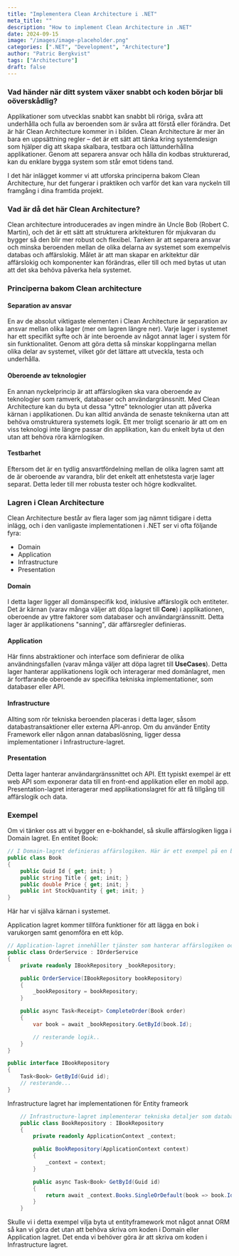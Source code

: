 ```yaml
---
title: "Implementera Clean Architecture i .NET"
meta_title: ""
description: "How to implement Clean Architecture in .NET"
date: 2024-09-15
image: "/images/image-placeholder.png"
categories: [".NET", "Development", "Architecture"]
author: "Patric Bergkvist"
tags: ["Architecture"]
draft: false
---
```


### Vad händer när ditt system växer snabbt och koden börjar bli oöverskådlig?

Applikationer som utvecklas snabbt kan snabbt bli röriga, svåra att underhålla och fulla av beroenden som är svåra att förstå eller förändra. Det är här Clean Architecture kommer in i bilden. Clean Architecture är mer än bara en uppsättning regler – det är ett sätt att tänka kring systemdesign som hjälper dig att skapa skalbara, testbara och lättunderhållna applikationer. Genom att separera ansvar och hålla din kodbas strukturerad, kan du enklare bygga system som står emot tidens tand.

I det här inlägget kommer vi att utforska principerna bakom Clean Architecture, hur det fungerar i praktiken och varför det kan vara nyckeln till framgång i dina framtida projekt.

### Vad är då det här Clean Architecture?

Clean architecture introducerades av ingen mindre än Uncle Bob (Robert C. Martin), och det är ett sätt att strukturera arkitekturen för mjukvaran du bygger så den blir mer robust och flexibel. Tanken är att separera ansvar och minska beroenden mellan de olika delarna av systemet som exempelvis databas och affärslokig. Målet är att man skapar en arkitektur där affärslokig och komponenter kan förändras, eller till och med bytas ut utan att det ska behöva påverka hela systemet.

### Principerna bakom Clean architecture

#### Separation av ansvar
En av de absolut viktigaste elementen i Clean Architecture är separation av ansvar mellan olika lager (mer om lagren längre ner). Varje lager i systemet har ett specifikt syfte och är inte beroende av något annat lager i system för sin funktionalitet. Genom att göra detta så minskar kopplingarna mellan olika delar av systemet, vilket gör det lättare att utveckla, testa och underhålla.

#### Oberoende av teknologier
En annan nyckelprincip är att affärslogiken ska vara oberoende av teknologier som ramverk, databaser och användargränssnitt. Med Clean Architecture kan du byta ut dessa "yttre" teknologier utan att påverka kärnan i applikationen. Du kan alltid använda de senaste teknikerna utan att behöva omstrukturera systemets logik. Ett mer troligt scenario är att om en viss teknologi inte längre passar din applikation, kan du enkelt byta ut den utan att behöva röra kärnlogiken.

#### Testbarhet
Eftersom det är en tydlig ansvartfördelning mellan de olika lagren samt att de är oberoende av varandra, blir det enkelt att enhetstesta varje lager separat. Detta leder till mer robusta tester och högre kodkvalitet.

### Lagren i Clean Architecture
Clean Architecture består av flera lager som jag nämnt tidigare i detta inlägg, och i den vanligaste implementationen i .NET ser vi ofta följande fyra:

- Domain
- Application
- Infrastructure
- Presentation

#### Domain
I detta lager ligger all domänspecifik kod, inklusive affärslogik och entiteter. Det är kärnan (varav många väljer att döpa lagret till **Core**) i applikationen, oberoende av yttre faktorer som databaser och användargränssnitt. Detta lager är applikationens "sanning", där affärsregler definieras.

#### Application
Här finns abstraktioner och interface som definierar de olika användningsfallen (varav många väljer att döpa lagret till **UseCases**). Detta lager hanterar applikationens logik och interagerar med domänlagret, men är fortfarande oberoende av specifika tekniska implementationer, som databaser eller API.

#### Infrastructure

Allting som rör tekniska beroenden placeras i detta lager, såsom databastransaktioner eller externa API-anrop. Om du använder Entity Framework eller någon annan databaslösning, ligger dessa implementationer i Infrastructure-lagret.

#### Presentation

Detta lager hanterar användargränssnittet och API. Ett typiskt exempel är ett web API som exponerar data till en front-end applikation eller en mobil app. Presentation-lagret interagerar med applikationslagret för att få tillgång till affärslogik och data.

### Exempel

Om vi tänker oss att vi bygger en e-bokhandel, så skulle affärslogiken ligga i Domain lagret. En entitet Book:
```csharp
// I Domain-lagret definieras affärslogiken. Här är ett exempel på en bokentitet.
public class Book 
{
    public Guid Id { get; init; }
    public string Title { get; init; }
    public double Price { get; init; }
    public int StockQuantity { get; init; }
}
```
Här har vi själva kärnan i systemet.

Application lagret kommer tillföra funktioner för att lägga en bok i varukorgen samt genomföra en ett köp. 

```csharp
// Application-lagret innehåller tjänster som hanterar affärslogiken och interagerar med domänmodellerna. Här är ett exempel på en tjänst för att hantera bokbeställningar.
public class OrderService : IOrderService
{
    private readonly IBookRepository _bookRepository;

    public OrderService(IBookRepository bookRepository)
    {
        _bookRepository = bookRepository;
    }

    public async Task<Receipt> CompleteOrder(Book order)
    {
        var book = await _bookRepository.GetById(book.Id);

        // resterande logik..
    }
}

public interface IBookRepository
{
    Task<Book> GetById(Guid id);
    // resterande...
}

```

Infrastructure lagret har implementationen för Entity frameork

```csharp
    // Infrastructure-lagret implementerar tekniska detaljer som databasåtkomst. Här är ett exempel på ett repository som använder Entity Framework.
    public class BookRepository : IBookRepository
    {
        private readonly ApplicationContext _context;

        public BookRepository(ApplicationContext context)
        {
            _context = context;
        }

        public async Task<Book> GetById(Guid id)
        {
            return await _context.Books.SingleOrDefault(book => book.Id == id);
        }
    }
```

Skulle vi i detta exempel vilja byta ut entityframework mot något annat ORM så kan vi göra det utan att behöva skriva om koden i Domain eller Application lagret. 
Det enda vi behöver göra är att skriva om koden i Infrastructure lagret. 